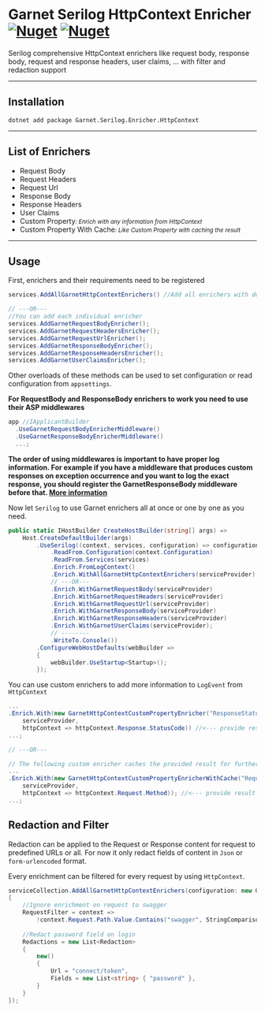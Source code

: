 # Garnet Serilog HttpContext Enricher [![Nuget](https://img.shields.io/nuget/vpre/Garnet.Serilog.Enricher.HttpContext?style=for-the-badge)](https://www.nuget.org/packages/Garnet.Serilog.Enricher.HttpContext/) [![Nuget](https://img.shields.io/nuget/dt/Garnet.Serilog.Enricher.HttpContext?style=for-the-badge)](https://www.nuget.org/packages/Garnet.Serilog.Enricher.HttpContext/)

Serilog comprehensive HttpContext enrichers like request body, response body, request and response headers, user claims, ... with filter and redaction support

---

## Installation

    dotnet add package Garnet.Serilog.Enricher.HttpContext

---

## List of Enrichers

* Request Body
* Request Headers
* Request Url
* Response Body
* Response Headers
* User Claims
* Custom Property<small>*: Enrich with any information from HttpContext*</small>
* Custom Property With Cache<small>*: Like Custom Property with caching the result*</small>

---

## Usage

First, enrichers and their requirements need to be registered

```C#
services.AddAllGarnetHttpContextEnrichers() //Add all enrichers with default configuration

// ---OR---
//You can add each individual enricher
services.AddGarnetRequestBodyEnricher();
services.AddGarnetRequestHeadersEnricher();
services.AddGarnetRequestUrlEnricher();
services.AddGarnetResponseBodyEnricher();
services.AddGarnetResponseHeadersEnricher();
services.AddGarnetUserClaimsEnricher();
```
Other overloads of these methods can be used to set configuration or read configuration from ```appsettings```.

**For RequestBody and ResponseBody enrichers to work you need to use their ASP middlewares**

```C#
app //IApplicantBuilder
  .UseGarnetRequestBodyEnricherMiddleware()
  .UseGarnetResponseBodyEnricherMiddleware()
  ...;
```
**The order of using middlewares is important to have proper log information. 
For example if you have a middleware that produces custom responses on exception occurrence and you want to log the exact response,
you should register the GarnetResponseBody middleware before that. [More information](https://docs.microsoft.com/en-us/aspnet/core/fundamentals/middleware/)**

Now let ```Serilog``` to use Garnet enrichers all at once or one by one as you need.

```C#
public static IHostBuilder CreateHostBuilder(string[] args) =>
    Host.CreateDefaultBuilder(args)
        .UseSerilog((context, services, configuration) => configuration
            .ReadFrom.Configuration(context.Configuration)
            .ReadFrom.Services(services)
            .Enrich.FromLogContext()
            .Enrich.WithAllGarnetHttpContextEnrichers(serviceProvider) // <---
            // ---OR---
            .Enrich.WithGarnetRequestBody(serviceProvider)
            .Enrich.WithGarnetRequestHeaders(serviceProvider)
            .Enrich.WithGarnetRequestUrl(serviceProvider)
            .Enrich.WithGarnetResponseBody(serviceProvider)
            .Enrich.WithGarnetResponseHeaders(serviceProvider)
            .Enrich.WithGarnetUserClaims(serviceProvider);
            // --------
            .WriteTo.Console())
        .ConfigureWebHostDefaults(webBuilder =>
        {
            webBuilder.UseStartup<Startup>();
        });
```

You can use custom enrichers to add more information to ```LogEvent``` from ```HttpContext```

```C#
...
.Enrich.With(new GarnetHttpContextCustomPropertyEnricher("ResponseStatusCode", 
    serviceProvider,
    httpContext => httpContext.Response.StatusCode)) //<--- provide result
...;

// ---OR---

// The following custom enricher caches the provided result for further events in a same instanse of the HttpContext (in a same incoming request)
...
.Enrich.With(new GarnetHttpContextCustomPropertyEnricherWithCache("RequestMethod", 
    serviceProvider,
    httpContext => httpContext.Request.Method)); //<--- provide result
...;
```

## Redaction and Filter
Redaction can be applied to the Request or Response content for request to predefined URLs or all. For now it only redact fields of content in `Json` or `form-urlencoded` format.

Every enrichment can be filtered for every request by using `HttpContext`.

```C#
serviceCollection.AddAllGarnetHttpContextEnrichers(configuration: new GarnetHttpContextEnrichmentConfiguration)
{
    //Ignore enrichment on request to swagger
    RequestFilter = context =>
        !context.Request.Path.Value.Contains("swagger", StringComparison.InvariantCultureIgnoreCase),
        
    //Redact password field on login
    Redactions = new List<Redaction>
    {
        new()
        {
            Url = "connect/token",
            Fields = new List<string> { "password" },
        }
    }
});
```